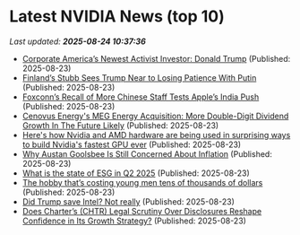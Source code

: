 # Latest NVIDIA News (top 10)
_Last updated: **2025-08-24 10:37:36**_

- [Corporate America’s Newest Activist Investor: Donald Trump](https://biztoc.com/x/3f1d7c525ff93692) (Published: 2025-08-23)
- [Finland’s Stubb Sees Trump Near to Losing Patience With Putin](https://biztoc.com/x/eaae172e543b8008) (Published: 2025-08-23)
- [Foxconn’s Recall of More Chinese Staff Tests Apple’s India Push](https://biztoc.com/x/bbb648f3c033913e) (Published: 2025-08-23)
- [Cenovus Energy's MEG Energy Acquisition: More Double-Digit Dividend Growth In The Future Likely](https://biztoc.com/x/2fbba35e5c4c8aa7) (Published: 2025-08-23)
- [Here's how Nvidia and AMD hardware are being used in surprising ways to build Nvidia's fastest GPU ever](https://www.techradar.com/pro/heres-how-nvidia-and-amd-hardware-are-being-used-in-surprising-ways-to-build-nvidias-fastest-gpu-ever) (Published: 2025-08-23)
- [Why Austan Goolsbee Is Still Concerned About Inflation](https://biztoc.com/x/a067cf03107f7a18) (Published: 2025-08-23)
- [What is the state of ESG in Q2 2025](https://biztoc.com/x/f6f6e15023280321) (Published: 2025-08-23)
- [The hobby that’s costing young men tens of thousands of dollars](https://biztoc.com/x/926eb889e7cf9e0a) (Published: 2025-08-23)
- [Did Trump save Intel? Not really](https://economictimes.indiatimes.com/news/international/business/did-trump-save-intel-not-really/articleshow/123469889.cms) (Published: 2025-08-23)
- [Does Charter’s (CHTR) Legal Scrutiny Over Disclosures Reshape Confidence in Its Growth Strategy?](https://finance.yahoo.com/news/does-charter-chtr-legal-scrutiny-100643900.html) (Published: 2025-08-23)
